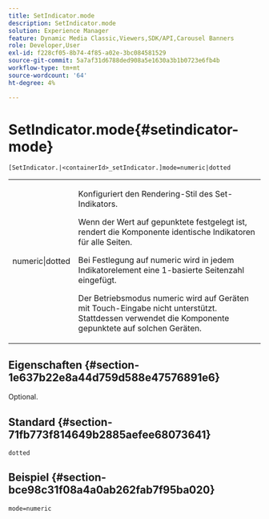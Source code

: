 ```yaml
---
title: SetIndicator.mode
description: SetIndicator.mode
solution: Experience Manager
feature: Dynamic Media Classic,Viewers,SDK/API,Carousel Banners
role: Developer,User
exl-id: f228cf05-8b74-4f85-a02e-3bc084581529
source-git-commit: 5a7af31d6788ded908a5e1630a3b1b0723e6fb4b
workflow-type: tm+mt
source-wordcount: '64'
ht-degree: 4%

---
```


# SetIndicator.mode{#setindicator-mode}

`[SetIndicator.|<containerId>_setIndicator.]mode=numeric|dotted`

<table id="table_0BEA0B5FFDF64E5594B534B2A87A6D88"> 
 <tbody> 
  <tr> 
   <td colname="col1"> <p> <span class="codeph"> numeric|dotted</span> </p> </td> 
   <td colname="col2"> <p> Konfiguriert den Rendering-Stil des Set-Indikators. </p> <p>Wenn der Wert auf <span class="codeph"> gepunktete </span> festgelegt ist, rendert die Komponente identische Indikatoren für alle Seiten. </p> <p>Bei Festlegung auf <span class="codeph"> numeric</span> wird in jedem Indikatorelement eine 1-basierte Seitenzahl eingefügt. </p> <p>Der Betriebsmodus <span class="codeph"> numeric</span> wird auf Geräten mit Touch-Eingabe nicht unterstützt. Stattdessen verwendet die Komponente <span class="codeph"> gepunktete </span> auf solchen Geräten. </p> </td> 
  </tr> 
 </tbody> 
</table>

## Eigenschaften {#section-1e637b22e8a44d759d588e47576891e6}

Optional.

## Standard {#section-71fb773f814649b2885aefee68073641}

`dotted`

## Beispiel {#section-bce98c31f08a4a0ab262fab7f95ba020}

`mode=numeric`
